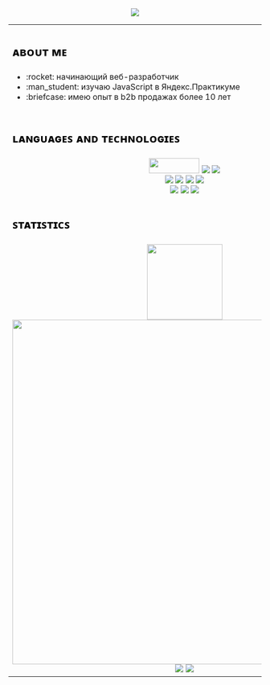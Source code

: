 
 <div align="center">

  <img src="https://raw.githubusercontent.com/andyruwruw/andyruwruw/master/example/skills.svg">

 </div>

 <table>
  <tbody>
    <tr>
      <td >
        <h3  style="font-size:24px; color:#000;">ᴀʙᴏᴜᴛ ᴍᴇ</h3>
          <ul > 
            <li>:rocket: начинающий веб-разработчик</li>
            <li>:man_student: изучаю JavaScript в Яндекс.Практикуме</li>
            <li>:briefcase: имею опыт в b2b продажах более 10 лет</li>
                </ul>
             </td>
    </tr>
     <tr>
      <td>
        <h3  style="font-size:24px; color:#000;">ʟᴀɴɢᴜᴀɢᴇꜱ ᴀɴᴅ ᴛᴇᴄʜɴᴏʟᴏɢɪᴇꜱ</h3>
        <div align="center">
           <img src="https://img.shields.io/badge/html5-%2388a921.svg?style=for-the-badge&logo=html5&logoColor=white" style="width: 100px; height: 30px;"/>
            <img src="https://img.shields.io/badge/css3-%23ebb509.svg?style=for-the-badge&logo=css3&logoColor=white"/>
            <img src="https://img.shields.io/badge/javascript-%23464a9b.svg?style=for-the-badge&logo=javascript&logoColor=white"/><br>
             <img src="https://img.shields.io/badge/react-%239d1066.svg?style=for-the-badge&logo=react&logoColor=white"/>
          <img src="https://img.shields.io/badge/express.js-%23404d59.svg?style=for-the-badge&logo=express&logoColor=%2361DAFB"/>
          <img src="https://img.shields.io/badge/MongoDB-%234ea94b.svg?style=for-the-badge&logo=mongodb&logoColor=white"/>
           <img src="https://img.shields.io/badge/node.js-6DA55F?style=for-the-badge&logo=node.js&logoColor=white"/><br>
          <img src="https://img.shields.io/badge/figma-%23F24E1E.svg?style=for-the-badge&logo=figma&logoColor=white"/>
                <img src="https://img.shields.io/badge/Postman-FF6C37?style=for-the-badge&logo=postman&logoColor=white"/>      
          <img src="https://img.shields.io/badge/git-%23F05033.svg?style=for-the-badge&logo=git&logoColor=white"/>
        </div>
                     </td>
    </tr>
    <tr>
      <td >
        <h3  style="font-size:24px; color:#000;">ꜱᴛᴀᴛɪꜱᴛɪᴄꜱ</h3>
        <div align="center">
          <img src="https://streak-stats.demolab.com/?user=HelgaMilne&theme=default)](https://git.io/streak-stats" height="150px"/>
          <img src="http://github-profile-summary-cards.vercel.app/api/cards/profile-details?username=HelgaMilne&theme=default" width="685px"/>
          <img src="http://github-profile-summary-cards.vercel.app/api/cards/repos-per-language?username=HelgaMilne&theme=default"/>
          <img src="http://github-profile-summary-cards.vercel.app/api/cards/stats?username=HelgaMilne&theme=default"/>
        </div>
      </td>
    </tr>
  </tbody>
</table>
  
  
